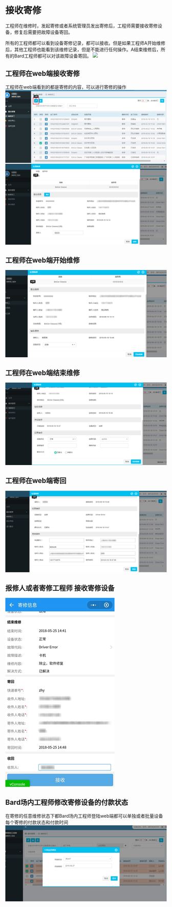 
# 接收寄修
工程师在维修时，发起寄修或者系统管理员发出寄修后，工程师需要接收寄修设备，修复后需要把故障设备寄回。

所有的工程师都可以看到设备寄修记录，都可以接收。但是如果工程师A开始维修后，其他工程师也能看到该维修记录，但是不能进行任何操作。A结束维修后，所有的Bard工程师都可以对该故障设备寄回。
![](/assets/图片26.png)

## 工程师在web端接收寄修
工程师在web端看到的都是寄修的内容，可以进行寄修的操作
![](/assets/未命名1526629582.png)
![](/assets/未命名1526629593.png)
## 工程师在web端开始维修
![](/assets/未命名1526629629.png)
## 工程师在web端结束维修
![](/assets/未命名1526629657.png)
## 工程师在web端寄回
![](/assets/未命名1526629681.png)
## 报修人或者寄修工程师 接收寄修设备

![](/assets/未命名1527231085.png)
## Bard场内工程师修改寄修设备的付款状态
在寄修的任意维修状态下都Bard场内工程师登陆web端都可以单独或者批量设备每个寄修的付款状态和付款时间
![](/assets/未命名1530066598.png)
